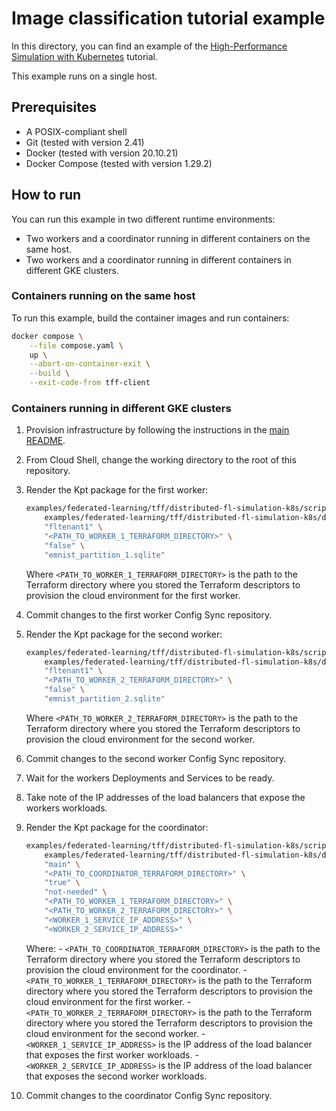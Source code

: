 # Image classification tutorial example

In this directory, you can find an example of the
[High-Performance Simulation with Kubernetes](https://www.tensorflow.org/federated/tutorials/high_performance_simulation_with_kubernetes)
tutorial.

This example runs on a single host.

## Prerequisites

- A POSIX-compliant shell
- Git (tested with version 2.41)
- Docker (tested with version 20.10.21)
- Docker Compose (tested with version 1.29.2)

## How to run

You can run this example in two different runtime environments:

- Two workers and a coordinator running in different containers on the same host.
- Two workers and a coordinator running in different containers in different GKE clusters.

### Containers running on the same host

To run this example, build the container images and run containers:

```sh
docker compose \
    --file compose.yaml \
    up \
    --abort-on-container-exit \
    --build \
    --exit-code-from tff-client
```

### Containers running in different GKE clusters

1. Provision infrastructure by following the instructions in the [main README](../../../../README.md).
1. From Cloud Shell, change the working directory to the root of this repository.
1. Render the Kpt package for the first worker:

    ```sh
    examples/federated-learning/tff/distributed-fl-simulation-k8s/scripts/generate-example-tff-workload-descriptors.sh \
        examples/federated-learning/tff/distributed-fl-simulation-k8s/distributed-fl-workload-pkg \
        "fltenant1" \
        "<PATH_TO_WORKER_1_TERRAFORM_DIRECTORY>" \
        "false" \
        "emnist_partition_1.sqlite"
    ```

    Where `<PATH_TO_WORKER_1_TERRAFORM_DIRECTORY>` is the path to the Terraform
    directory where you stored the Terraform descriptors to provision the cloud
    environment for the first worker.

1. Commit changes to the first worker Config Sync repository.
1. Render the Kpt package for the second worker:

    ```sh
    examples/federated-learning/tff/distributed-fl-simulation-k8s/scripts/generate-example-tff-workload-descriptors.sh \
        examples/federated-learning/tff/distributed-fl-simulation-k8s/distributed-fl-workload-pkg \
        "fltenant1" \
        "<PATH_TO_WORKER_2_TERRAFORM_DIRECTORY>" \
        "false" \
        "emnist_partition_2.sqlite"
    ```

    Where `<PATH_TO_WORKER_2_TERRAFORM_DIRECTORY>` is the path to the Terraform
    directory where you stored the Terraform descriptors to provision the cloud
    environment for the second worker.

1. Commit changes to the second worker Config Sync repository.
1. Wait for the workers Deployments and Services to be ready.
1. Take note of the IP addresses of the load balancers that expose the workers
    workloads.
1. Render the Kpt package for the coordinator:

    ```sh
    examples/federated-learning/tff/distributed-fl-simulation-k8s/scripts/generate-example-tff-workload-descriptors.sh \
        examples/federated-learning/tff/distributed-fl-simulation-k8s/distributed-fl-workload-pkg \
        "main" \
        "<PATH_TO_COORDINATOR_TERRAFORM_DIRECTORY>" \
        "true" \
        "not-needed" \
        "<PATH_TO_WORKER_1_TERRAFORM_DIRECTORY>" \
        "<PATH_TO_WORKER_2_TERRAFORM_DIRECTORY>" \
        "<WORKER_1_SERVICE_IP_ADDRESS>" \
        "<WORKER_2_SERVICE_IP_ADDRESS>"
    ```

    Where:
        - `<PATH_TO_COORDINATOR_TERRAFORM_DIRECTORY>` is the path to the
            Terraform directory where you stored the Terraform descriptors to
            provision the cloud environment for the coordinator.
        - `<PATH_TO_WORKER_1_TERRAFORM_DIRECTORY>` is the path to the Terraform
            directory where you stored the Terraform descriptors to provision
            the cloud environment for the first worker.
        - `<PATH_TO_WORKER_2_TERRAFORM_DIRECTORY>` is the path to the Terraform
            directory where you stored the Terraform descriptors to provision
            the cloud environment for the second worker.
        - `<WORKER_1_SERVICE_IP_ADDRESS>` is the IP address of the load balancer
            that exposes the first worker workloads.
        - `<WORKER_2_SERVICE_IP_ADDRESS>` is the IP address of the load balancer
            that exposes the second worker workloads.

1. Commit changes to the coordinator Config Sync repository.
